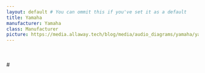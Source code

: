 ```yaml
---
layout: default # You can ommit this if you've set it as a default
title: Yamaha
manufacturer: Yamaha
class: Manufacturer
picture: https://media.allaway.tech/blog/media/audio_diagrams/yamaha/yamaha_logo.png # 200 x 110
---
```


<br />
<br />
# <title> products
{% assign sorted-diagrams = site.audio_diagrams | where: "manufacturer", "Yamaha" %}
{% for audio_diagram in sorted-diagrams %}
  {% if audio_diagram.class != "Manufacturer" %}
  <hr />
  <h2>
    <a href="{{ audio_diagram.url }}">
      {{ audio_diagram.title }} - {{ audio_diagram.class }}
    </a>
  </h2>
  <img src="{{ audio_diagram.picture }}" alt="Preview of {{ audio_diagram.title | downcase }} system block diagram">
  {% endif %}
{% endfor %}

---
## All Yamaha devices
  <div class="language-xml highlighter-rouge"><div class="code-header">
    <span data-label-text="XML"><i class="fas fa-code small"></i></span>
  <button aria-label="copy" data-title-succeed="Copied!" data-original-title="" title=""><i class="far fa-clipboard"></i></button></div><div class="highlight"><code><table class="rouge-table"><tbody><tr><td class="rouge-gutter gl"></td><td class="rouge-code">
    <pre>&lt;mxlibrary&gt;[
{% assign sorted-diagrams = site.audio_diagrams | where: "manufacturer","Yamaha" %}{% for audio_diagram in sorted-diagrams %}{% if audio_diagram.class != "Manufacturer" %}{{ audio_diagram.xml }}{% unless forloop.last %},{% endunless -%}{% endif %}
{% endfor %}
]&lt;/mxlibrary&gt;
</pre></td></tr></tbody></table></code></div></div>
